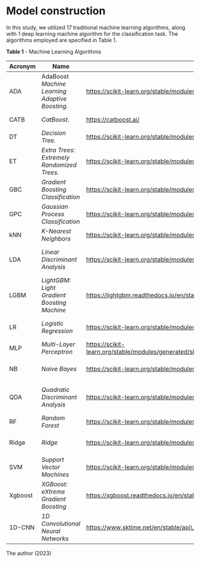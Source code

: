 # **Model construction**

In this study, we utilized 17 traditional machine learning algorithms, along with 1 deep learning machine algorithm for the classification task. The algorithms employed are specified in Table 1\.

**Table 1** \- Machine Learning Algorithms

| Acronym | Name | Link | Reference |
| :---- | ----- | ----- | :---: |
| ADA | AdaBoost *Machine Learning* *Adaptive Boosting.* | https://scikit-learn.org/stable/modules/generated/sklearn.ensemble.AdaBoostClassifier.html | (Freund et al., 1997\) |
| CATB | *CatBoost.* | https://catboost.ai/ | (Jabeur, 2021\) |
| DT | *Decision Tree.* | https://scikit-learn.org/stable/modules/tree.html | (Breiman, 2001\) |
| ET | *Extra Trees: Extremely Randomized Trees.* | https://scikit-learn.org/stable/modules/generated/sklearn.ensemble.ExtraTreesClassifier.html | (Geurts; Ernst: Wehenkel, 2006\) |
| GBC | *Gradient Boosting Classification* | https://scikit-learn.org/stable/modules/tree.html | (Rasmussen; William, 2006\) |
| GPC | *Gaussian Process Classification* | https://scikit-learn.org/stable/modules/gaussian\_process.html\#gaussian-process-classification-gpc | (Subasi., 2020\) |
| kNN | *K-Nearest Neighbors* | https://scikit-learn.org/stable/modules/neighbors.html\#classification | (Cover; Hart, 1967\) |
| LDA | *Linear Discriminant Analysis* | https://scikit-learn.org/stable/modules/lda\_qda.html\#mathematical-formulation-of-the-lda-and-qda-classifiers | (Hastie; Tibshirani; Friedman, 2001\) |
| LGBM | *LightGBM: Light Gradient Boosting Machine* | https://lightgbm.readthedocs.io/en/stable | (Ke; Meng; Finley, 2017\) |
| LR | *Logistic Regression* | https://scikit-learn.org/stable/modules/linear\_model.html\#logistic-regression | (Russel; Norvig, 2013\) |
| MLP | *Multi-Layer Perceptron* | https://scikit-learn.org/stable/modules/generated/sklearn.neural\_network.MLPClassifier.html\#sklearn.neural\_network.MLPClassifier | (Haykin, 2001\) |
| NB | *Naive Bayes* | https://scikit-learn.org/stable/modules/naive\_bayes.html\#naive-bayes | (Russel; Norvig, 2013\) |
| QDA | *Quadratic Discriminant Analysis* | https://scikit-learn.org/stable/modules/lda\_qda.html\#mathematical-formulation-of-the-lda-and-qda-classifiers | (Hastie; Tibshirani; Friedman, 2001\) |
| RF | *Random Forest* | https://scikit-learn.org/stable/modules/ensemble.html\#random-forests | (Breiman, 1984\) |
| Ridge | *Ridge* | https://scikit-learn.org/stable/modules/linear\_model.html\#ridge-regression-and-classification | (Hoerl; Kennard, 1970\) |
| SVM | *Support Vector Machines* | https://scikit-learn.org/stable/modules/generated/sklearn.svm.LinearSVC.html | (Cortes; Vapnik, 1995\) |
| Xgboost | *XGBoost: eXtreme Gradient Boosting* | https://xgboost.readthedocs.io/en/stable | (Chen; Guestrin, 2016\) |
| 1D-CNN | *1D Convolutional Neural Networks* | https://www.sktime.net/en/stable/api\_reference/auto\_generated/sktime.classification.deep\_learning.CNNClassifier.html | (Zhao, 2017\) |

The author (2023)

